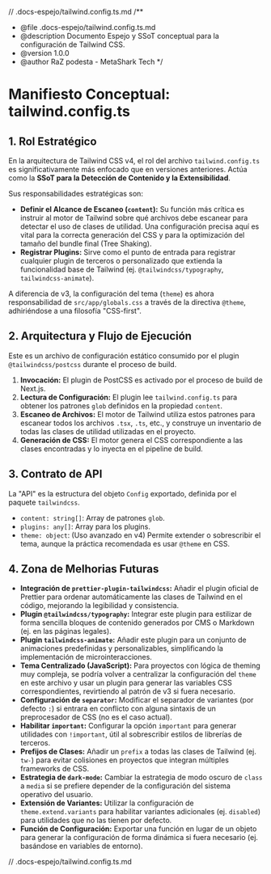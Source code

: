 // .docs-espejo/tailwind.config.ts.md
/**
 * @file .docs-espejo/tailwind.config.ts.md
 * @description Documento Espejo y SSoT conceptual para la configuración de Tailwind CSS.
 * @version 1.0.0
 * @author RaZ podesta - MetaShark Tech
 */

# Manifiesto Conceptual: tailwind.config.ts

## 1. Rol Estratégico

En la arquitectura de Tailwind CSS v4, el rol del archivo `tailwind.config.ts` es significativamente más enfocado que en versiones anteriores. Actúa como la **SSoT para la Detección de Contenido y la Extensibilidad**.

Sus responsabilidades estratégicas son:
*   **Definir el Alcance de Escaneo (`content`):** Su función más crítica es instruir al motor de Tailwind sobre qué archivos debe escanear para detectar el uso de clases de utilidad. Una configuración precisa aquí es vital para la correcta generación del CSS y para la optimización del tamaño del bundle final (Tree Shaking).
*   **Registrar Plugins:** Sirve como el punto de entrada para registrar cualquier plugin de terceros o personalizado que extienda la funcionalidad base de Tailwind (ej. `@tailwindcss/typography`, `tailwindcss-animate`).

A diferencia de v3, la configuración del tema (`theme`) es ahora responsabilidad de `src/app/globals.css` a través de la directiva `@theme`, adhiriéndose a una filosofía "CSS-first".

## 2. Arquitectura y Flujo de Ejecución

Este es un archivo de configuración estático consumido por el plugin `@tailwindcss/postcss` durante el proceso de build.

1.  **Invocación:** El plugin de PostCSS es activado por el proceso de build de Next.js.
2.  **Lectura de Configuración:** El plugin lee `tailwind.config.ts` para obtener los patrones `glob` definidos en la propiedad `content`.
3.  **Escaneo de Archivos:** El motor de Tailwind utiliza estos patrones para escanear todos los archivos `.tsx`, `.ts`, etc., y construye un inventario de todas las clases de utilidad utilizadas en el proyecto.
4.  **Generación de CSS:** El motor genera el CSS correspondiente a las clases encontradas y lo inyecta en el pipeline de build.

## 3. Contrato de API

La "API" es la estructura del objeto `Config` exportado, definida por el paquete `tailwindcss`.

*   `content: string[]`: Array de patrones `glob`.
*   `plugins: any[]`: Array para los plugins.
*   `theme: object`: (Uso avanzado en v4) Permite extender o sobrescribir el tema, aunque la práctica recomendada es usar `@theme` en CSS.

## 4. Zona de Melhorias Futuras

*   **Integración de `prettier-plugin-tailwindcss`:** Añadir el plugin oficial de Prettier para ordenar automáticamente las clases de Tailwind en el código, mejorando la legibilidad y consistencia.
*   **Plugin `@tailwindcss/typography`:** Integrar este plugin para estilizar de forma sencilla bloques de contenido generados por CMS o Markdown (ej. en las páginas legales).
*   **Plugin `tailwindcss-animate`:** Añadir este plugin para un conjunto de animaciones predefinidas y personalizables, simplificando la implementación de microinteracciones.
*   **Tema Centralizado (JavaScript):** Para proyectos con lógica de theming muy compleja, se podría volver a centralizar la configuración del `theme` en este archivo y usar un plugin para generar las variables CSS correspondientes, revirtiendo al patrón de v3 si fuera necesario.
*   **Configuración de `separator`:** Modificar el separador de variantes (por defecto `:`) si entrara en conflicto con alguna sintaxis de un preprocesador de CSS (no es el caso actual).
*   **Habilitar `important`:** Configurar la opción `important` para generar utilidades con `!important`, útil al sobrescribir estilos de librerías de terceros.
*   **Prefijos de Clases:** Añadir un `prefix` a todas las clases de Tailwind (ej. `tw-`) para evitar colisiones en proyectos que integran múltiples frameworks de CSS.
*   **Estrategia de `dark-mode`:** Cambiar la estrategia de modo oscuro de `class` a `media` si se prefiere depender de la configuración del sistema operativo del usuario.
*   **Extensión de Variantes:** Utilizar la configuración de `theme.extend.variants` para habilitar variantes adicionales (ej. `disabled`) para utilidades que no las tienen por defecto.
*   **Función de Configuración:** Exportar una función en lugar de un objeto para generar la configuración de forma dinámica si fuera necesario (ej. basándose en variables de entorno).

// .docs-espejo/tailwind.config.ts.md